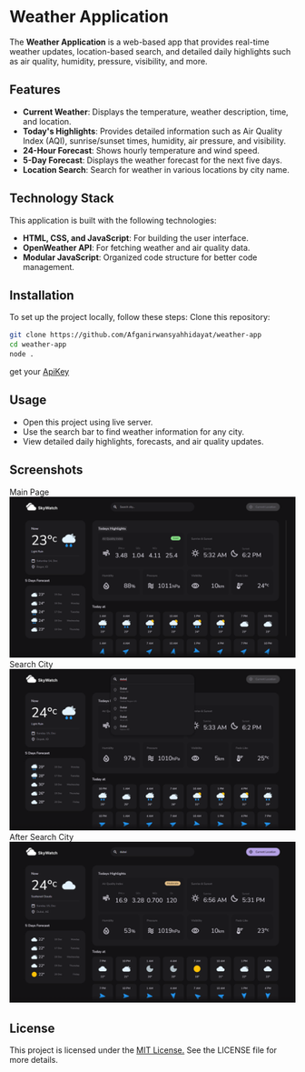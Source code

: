 # Weather Application

The **Weather Application** is a web-based app that provides real-time weather updates, location-based search, and detailed daily highlights such as air quality, humidity, pressure, visibility, and more. 

## Features
- **Current Weather**: Displays the temperature, weather description, time, and location.
- **Today's Highlights**: Provides detailed information such as Air Quality Index (AQI), sunrise/sunset times, humidity, air pressure, and visibility.
- **24-Hour Forecast**: Shows hourly temperature and wind speed.
- **5-Day Forecast**: Displays the weather forecast for the next five days.
- **Location Search**: Search for weather in various locations by city name.

## Technology Stack
This application is built with the following technologies:
- **HTML, CSS, and JavaScript**: For building the user interface.
- **OpenWeather API**: For fetching weather and air quality data.
- **Modular JavaScript**: Organized code structure for better code management.

## Installation
To set up the project locally, follow these steps:
Clone this repository:
   ```bash
   git clone https://github.com/Afganirwansyahhidayat/weather-app
   cd weather-app
   node .
   ```

get your [ApiKey](https://openweathermap.org/api/)

## Usage
- Open this project using live server.
- Use the search bar to find weather information for any city.
- View detailed daily highlights, forecasts, and air quality updates.

## Screenshots
Main Page
 ![Main Page](https://github.com/Afganirwansyahhidayat/weather-app/blob/main/Weather%20App/Screenshots/Screenshot%20(109).png?raw=true)
 Search City
  ![Main Page](https://github.com/Afganirwansyahhidayat/weather-app/blob/main/Weather%20App/Screenshots/Screenshot%20(114).png?raw=true)
  After Search City
  ![Main Page](https://github.com/Afganirwansyahhidayat/weather-app/blob/main/Weather%20App/Screenshots/Screenshot%20(116).png?raw=true)

  ## License
This project is licensed under the [MIT License.](https://github.com/Afganirwansyahhidayat/weather-app/blob/main/LICENSE/) See the LICENSE file for more details.



